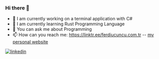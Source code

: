 ### Hi there 👋



- 🔭 I am currently working on a terminal application with C#
- 🌱 I am currently learning Rust Programming Language
- 💬 You can ask me about Programming
- 📫 How can you reach me: https://linktr.ee/ferdiucuncu.com.tr -- <a href="www.ferdiucuncu.com.tr" class="button primary">my personal website</a>


[![linkedin](https://img.shields.io/badge/Linkedin-000000?style=for-the-badge&logo=Linkedin&logoColor=white)](https://www.linkedin.com/in/ferdiucuncu/)

